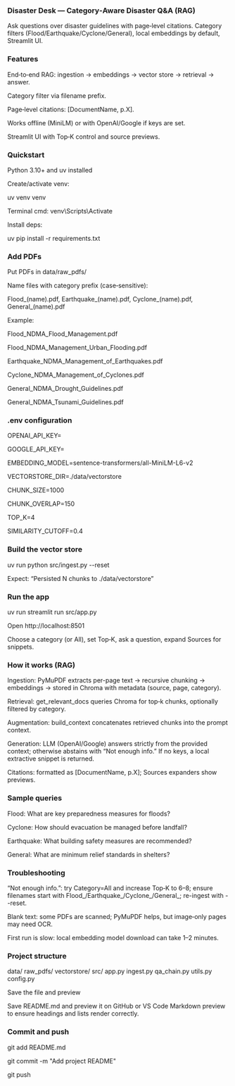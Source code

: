 ### Disaster Desk — Category‑Aware Disaster Q&A (RAG)

Ask questions over disaster guidelines with page‑level citations. Category filters (Flood/Earthquake/Cyclone/General), local embeddings by default, Streamlit UI.

### Features

End‑to‑end RAG: ingestion → embeddings → vector store → retrieval → answer.

Category filter via filename prefix.

Page‑level citations: [DocumentName, p.X].

Works offline (MiniLM) or with OpenAI/Google if keys are set.

Streamlit UI with Top‑K control and source previews.

### Quickstart

Python 3.10+ and uv installed

Create/activate venv:

uv venv venv

Terminal cmd: venv\Scripts\Activate

Install deps:

uv pip install -r requirements.txt

### Add PDFs

Put PDFs in data/raw_pdfs/

Name files with category prefix (case‑sensitive):

Flood_(name).pdf, Earthquake_(name).pdf, Cyclone_(name).pdf, General_(name).pdf

Example:

Flood_NDMA_Flood_Management.pdf

Flood_NDMA_Management_Urban_Flooding.pdf

Earthquake_NDMA_Management_of_Earthquakes.pdf

Cyclone_NDMA_Management_of_Cyclones.pdf

General_NDMA_Drought_Guidelines.pdf

General_NDMA_Tsunami_Guidelines.pdf

### .env configuration

OPENAI_API_KEY=

GOOGLE_API_KEY=

EMBEDDING_MODEL=sentence-transformers/all-MiniLM-L6-v2

VECTORSTORE_DIR=./data/vectorstore

CHUNK_SIZE=1000

CHUNK_OVERLAP=150

TOP_K=4

SIMILARITY_CUTOFF=0.4


### Build the vector store

uv run python src/ingest.py --reset

Expect: “Persisted N chunks to ./data/vectorstore”


### Run the app

uv run streamlit run src/app.py

Open http://localhost:8501

Choose a category (or All), set Top‑K, ask a question, expand Sources for snippets.

### How it works (RAG)

Ingestion: PyMuPDF extracts per-page text → recursive chunking → embeddings → stored in Chroma with metadata (source, page, category).

Retrieval: get_relevant_docs queries Chroma for top‑k chunks, optionally filtered by category.

Augmentation: build_context concatenates retrieved chunks into the prompt context.

Generation: LLM (OpenAI/Google) answers strictly from the provided context; otherwise abstains with “Not enough info.” If no keys, a local extractive snippet is returned.

Citations: formatted as [DocumentName, p.X]; Sources expanders show previews.

### Sample queries

Flood: What are key preparedness measures for floods?

Cyclone: How should evacuation be managed before landfall?

Earthquake: What building safety measures are recommended?

General: What are minimum relief standards in shelters?

### Troubleshooting

“Not enough info.”: try Category=All and increase Top‑K to 6–8; ensure filenames start with Flood_/Earthquake_/Cyclone_/General_; re-ingest with --reset.

Blank text: some PDFs are scanned; PyMuPDF helps, but image‑only pages may need OCR.

First run is slow: local embedding model download can take 1–2 minutes.

### Project structure

data/
    raw_pdfs/
    vectorstore/
src/
    app.py
    ingest.py
    qa_chain.py
    utils.py
    config.py

Save the file and preview

Save README.md and preview it on GitHub or VS Code Markdown preview to ensure headings and lists render correctly.

### Commit and push

git add README.md

git commit -m "Add project README"

git push